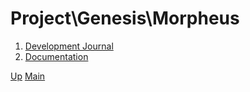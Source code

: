 # Project\Genesis\Morpheus

1. [Development Journal](001_development_journal.md)
2. [Documentation](001_documentation/index.md)

[Up](../index.md)
[Main](../../../../index.md)
